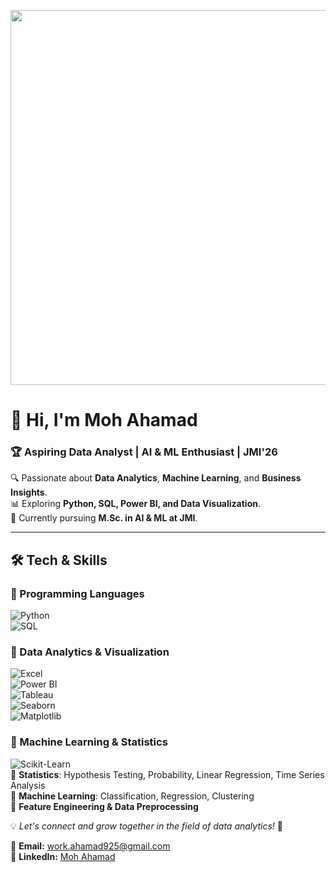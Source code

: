 <p align="center">
  <img src="https://github.com/AhamadTheAnalyst/AhamadTheAnalyst/blob/main/data_analyst_logo.png" width="600">
</p>

# 👋 Hi, I'm Moh Ahamad  
### 🏆 Aspiring Data Analyst | AI & ML Enthusiast | JMI'26  

🔍 Passionate about **Data Analytics**, **Machine Learning**, and **Business Insights**.  
📊 Exploring **Python, SQL, Power BI, and Data Visualization**.  
🚀 Currently pursuing **M.Sc. in AI & ML at JMI**.  

---
## 🛠️ Tech & Skills  

### 🔹 Programming Languages  
![Python](https://img.shields.io/badge/Python-3776AB?style=for-the-badge&logo=python&logoColor=white)  
![SQL](https://img.shields.io/badge/SQL-4479A1?style=for-the-badge&logo=postgresql&logoColor=white)  

### 🔹 Data Analytics & Visualization  
![Excel](https://img.shields.io/badge/Microsoft_Excel-217346?style=for-the-badge&logo=microsoftexcel&logoColor=white)  
![Power BI](https://img.shields.io/badge/Power_BI-F2C811?style=for-the-badge&logo=powerbi&logoColor=black)  
![Tableau](https://img.shields.io/badge/Tableau-E97627?style=for-the-badge&logo=tableau&logoColor=white)  
![Seaborn](https://img.shields.io/badge/Seaborn-1f77b4?style=for-the-badge&logo=python&logoColor=white)  
![Matplotlib](https://img.shields.io/badge/Matplotlib-008080?style=for-the-badge&logo=python&logoColor=white)  

### 🔹 Machine Learning & Statistics  
![Scikit-Learn](https://img.shields.io/badge/Scikit_Learn-F7931E?style=for-the-badge&logo=scikitlearn&logoColor=white)  
📌 **Statistics**: Hypothesis Testing, Probability, Linear Regression, Time Series Analysis  
📌 **Machine Learning**: Classification, Regression, Clustering  
📌 **Feature Engineering & Data Preprocessing**  

  

💡 *Let's connect and grow together in the field of data analytics!* 🚀  

📧 **Email:** work.ahamad925@gmail.com  
🔗 **LinkedIn:** [Moh Ahamad](https://www.linkedin.com/in/moh-ahamad1ai)  
